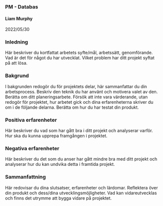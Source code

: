 ### PM - Databas
#### Liam Murphy
2022/05/30

### Inledning
Här beskriver du kortfattat arbetets syfte/mål, arbetssätt, genomförande.
Vad är det för något du har utvecklat. Vilket problem har ditt projekt syftat på att lösa.


### Bakgrund
I bakgrunden redogör du för projektets delar, här sammanfattar du din arbetsprocess. Beskriv den teknik 
du har använt och motivera valet av den. Berätta om ditt planeringsarbete. Försök att inte vara 
värderande, utan redogör för projektet, hur arbetet gick och dina erfarenheterna skriver du om i de 
följande delarna. Berätta om hur du har testat din produkt.

### Positiva erfarenheter
Här beskriver du vad som har gått bra i ditt projekt och analyserar varför. Hur ska du kunna upprepa 
framgången i projektet.


### Negativa erfarenheter
Här beskriver du det som du anser har gått mindre bra med ditt projekt och analyserar hur du kan 
undvika detta i framtida projekt.


### Sammanfattning
Här redovisar du dina slutsatser, erfarenheter och lärdomar. Reflektera över din produkt och dess/dina 
utvecklingsmöjligheter. Vad kan vidareutvecklas och finns det utrymme att bygga vidare på projektet.